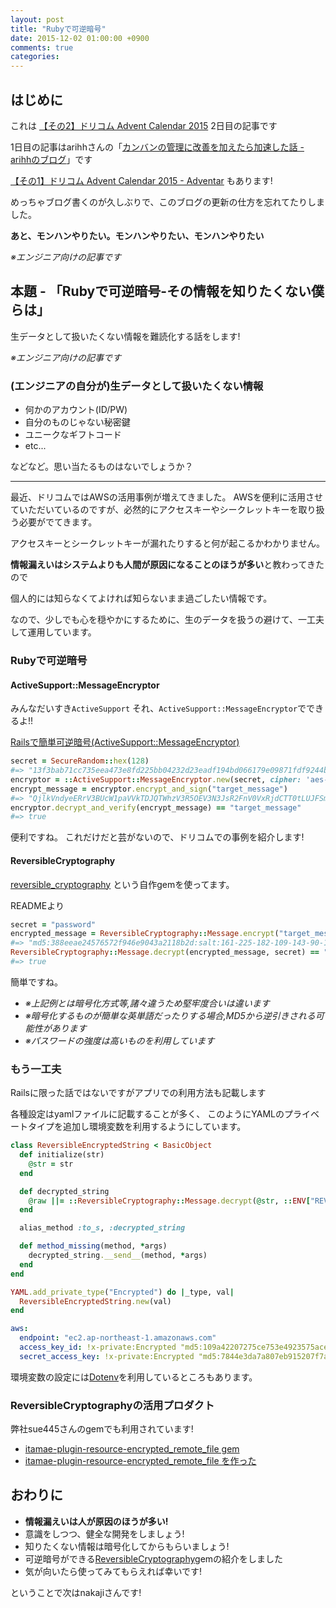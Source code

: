 ```yaml
---
layout: post
title: "Rubyで可逆暗号"
date: 2015-12-02 01:00:00 +0900
comments: true
categories:
---
```


## はじめに

これは [【その2】ドリコム Advent Calendar 2015](http://www.adventar.org/calendars/1044) 2日目の記事です

1日目の記事はarihhさんの「[カンバンの管理に改善を加えたら加速した話 - arihhのブログ](http://arihh.hatenablog.jp/entry/2015/12/01/005948)」です

[【その1】ドリコム Advent Calendar 2015 - Adventar](http://www.adventar.org/calendars/1043) もあります!

めっちゃブログ書くのが久しぶりで、このブログの更新の仕方を忘れてたりしました。

**あと、モンハンやりたい。モンハンやりたい、モンハンやりたい**

_※エンジニア向けの記事です_


## 本題 - 「Rubyで可逆暗号-その情報を知りたくない僕らは」

生データとして扱いたくない情報を難読化する話をします!

_※エンジニア向けの記事です_

### (エンジニアの自分が)生データとして扱いたくない情報
 * 何かのアカウント(ID/PW)
 * 自分のものじゃない秘密鍵
 * ユニークなギフトコード
 * etc...

などなど。思い当たるものはないでしょうか？

---

最近、ドリコムではAWSの活用事例が増えてきました。
AWSを便利に活用させていただいているのですが、必然的にアクセスキーやシークレットキーを取り扱う必要がでてきます。

アクセスキーとシークレットキーが漏れたりすると何が起こるかわかりません。

**情報漏えいはシステムよりも人間が原因になることのほうが多い**と教わってきたので

個人的には知らなくてよければ知らないまま過ごしたい情報です。

なので、少しでも心を穏やかにするために、生のデータを扱うの避けて、一工夫して運用しています。

### Rubyで可逆暗号
#### ActiveSupport::MessageEncryptor
みんなだいすき`ActiveSupport`
それ、`ActiveSupport::MessageEncryptor`でできるよ!!

[Railsで簡単可逆暗号(ActiveSupport::MessageEncryptor)](http://qiita.com/kengos@github/items/e8ea8f71c47852fde48b)

```ruby
secret = SecureRandom::hex(128)
#=> "13f3bab71cc735eea473e8fd225bb04232d23eadf194bd066179e09871fdf9244b454c38ebd6715e03b903d595b8ac5d75488dff2d9d48f3d2eb5e9a026ebbb4ef799e9596376f63a49640e9336f9b011fa8972a763a6d1fe13b5d4d096a34cdeba91636c86b70e9a88fab56f2a4f6b19eee801ac0d1e3415bb17b8f92f0133b"
encryptor = ::ActiveSupport::MessageEncryptor.new(secret, cipher: 'aes-256-cbc')
encrypt_message = encryptor.encrypt_and_sign("target_message")
#=> "QjlkVndyeERrV3BUcW1paVVkTDJQTWhzV3R5OEV3N3JsR2FnV0VxRjdCTT0tLUJFSmdLTUNFbHdmZHhWcjZUQllUR0E9PQ==--6f6d897b52cfad56d9a31f8a19d44481e5343f18"
encryptor.decrypt_and_verify(encrypt_message) == "target_message"
#=> true
```

便利ですね。
これだけだと芸がないので、ドリコムでの事例を紹介します!

#### ReversibleCryptography
[reversible_cryptography](https://github.com/mitaku/reversible_cryptography)
という自作gemを使ってます。

READMEより

```ruby
secret = "password"
encrypted_message = ReversibleCryptography::Message.encrypt("target_message", secret)
#=> "md5:388eeae24576572f946e9043a2118b2d:salt:161-225-182-109-143-90-1-28:aes-256-cfb:DHY6DF3+iFzH36FMbeI="
ReversibleCryptography::Message.decrypt(encrypted_message, secret) == "target_message"
#=> true
```

簡単ですね。

* *※上記例とは暗号化方式等,諸々違うため堅牢度合いは違います*
* *※暗号化するものが簡単な英単語だったりする場合,MD5から逆引きされる可能性があります*
* *※パスワードの強度は高いものを利用しています*

### もう一工夫
Railsに限った話ではないですがアプリでの利用方法も記載します

各種設定はyamlファイルに記載することが多く、
このようにYAMLのプライベートタイプを追加し環境変数を利用するようにしています。

```ruby
class ReversibleEncryptedString < BasicObject
  def initialize(str)
    @str = str
  end

  def decrypted_string
    @raw ||= ::ReversibleCryptography::Message.decrypt(@str, ::ENV["REVERSIBLE_CRYPTOGRAPY_SECRET"])
  end

  alias_method :to_s, :decrypted_string

  def method_missing(method, *args)
    decrypted_string.__send__(method, *args)
  end
end

YAML.add_private_type("Encrypted") do |_type, val|
  ReversibleEncryptedString.new(val)
end
```

```yaml
aws:
  endpoint: "ec2.ap-northeast-1.amazonaws.com"
  access_key_id: !x-private:Encrypted "md5:109a42207275ce753e4923575ace3e12:salt:255-105-253-88-5-107-47-24:aes-256-cfb:4n++p1w8WZrjzmjna8W1mqh6PSA="
  secret_access_key: !x-private:Encrypted "md5:7844e3da7a807eb915207f7a36d4087b:salt:54-109-31-32-93-207-203-85:aes-256-cfb:l1OeNofj0C+vlsWfPfrTwQ=="
```

環境変数の設定には[Dotenv](https://github.com/bkeepers/dotenv)を利用しているところもあります。

### ReversibleCryptographyの活用プロダクト
弊社sue445さんのgemでも利用されています!
 * [itamae-plugin-resource-encrypted_remote_file gem](https://github.com/sue445/itamae-plugin-resource-encrypted_remote_file)
  * [itamae-plugin-resource-encrypted_remote_file を作った](http://sue445.hatenablog.com/entry/2015/05/09/185807)

## おわりに
 * **情報漏えいは人が原因のほうが多い!**
  * 意識をしつつ、健全な開発をしましょう!
  * 知りたくない情報は暗号化してからもらいましょう!
 * 可逆暗号ができる[ReversibleCryptography](https://github.com/mitaku/reversible_cryptography)gemの紹介をしました
  * 気が向いたら使ってみてもらえれば幸いです!

ということで次はnakajiさんです!

